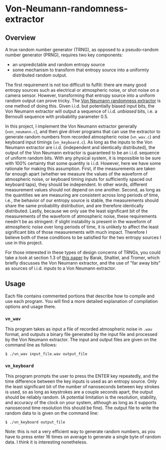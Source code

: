 # Von-Neumann-randomness-extractor

## Overview
A true random number generator (TRNG), as opposed to a pseudo-random number generator (PRNG), requires two key components:

- an unpredictable and random entropy source
- some mechanism to transform that entropy source into a uniformly distributed random output. 

The first requirement is not too difficult to fulfill: there are many good entropy sources such as electrical or atmospheric noise, or shot noise on a camera sensor. However, transforming that entropy source into a uniform random output can prove tricky. The [Von Neumann randomness extractor](https://en.wikipedia.org/wiki/Randomness_extractor#Von_Neumann_extractor) is one method of doing this. Given i.i.d. but potentially biased input bits, the Von Neumann extractor will output a sequence of i.i.d. *unbiased* bits, i.e. a Bernoulli sequence with probability parameter 0.5.

In this project, I implement the Von Neumann extractor generally (`von_neumann.c`), and then give driver programs that can use the extractor to generate random numbers from recorded atmospheric noise (`vn_wav.c`) and keyboard input timings (`vn_keyboard.c`). As long as the inputs to the Von Neumann extractor are i.i.d. (independent and identically distributed), the output of the Von Neumann extractor is guaranteed to be an i.i.d. sequence of uniform random bits. With any physical system, it is impossible to be sure with 100% certainty that some quantity is i.i.d. However, here we have some rationale for making this assumption. First, if the measurements are taken far enough apart (whether we measure the values of the waveform of atmospheric noise, or keyboard timing inputs for sufficiently spaced out keyboard taps), they should be independent. In other words, different measurement values should not depend on one another. Second, as long as the quantities we are measuring are consistent across long periods of time, i.e., the behavior of our entropy source is stable, the measurements should share the same probability distribution, and are therefore identically distributed. Lastly, because we only use the least significant bit of the measurements of the waveform of atmospheric noise, these requirements needn't be as stringent: if slight instability is present in the waveform of atmospheric noise over long periods of time, it is unlikely to affect the least significant bits of those measurements with much impact. Therefore I believe both of these conditions to be satisfied for the two entropy sources I use in this project. 

For those interested in these types of design concerns of TRNGs, you could take a look at section 1.3 of [this paper](https://www.boazbarak.org/Papers/trng.pdf) by Barak, Shaltiel, and Tromer, which briefly discusses the Von Neumann extractor, and the use of "far away bits" as sources of i.i.d. inputs to a Von Neumann extractor.

## Usage
Each file contains commented portions that describe how to compile and use each program. You will find a more detailed explanation of compilation options and usage there.

### `vn_wav`
This program takes as input a file of recorded atmospheric noise in `.wav` format, and outputs a binary file generated by the input file and processed by the Von Neumann extractor. The input and output files are given on the command line as follows: 

`$ ./vn_wav input_file.wav output_file`

### `vn_keyboard`
This program prompts the user to press the ENTER key repeatedly, and the time difference between the key inputs is used as an entropy source. Only the least significant bit of the number of nanoseconds between key strokes is used, so as long as keystrokes are a couple seconds apart, the output should be reliably random. (A potential limitation is the resolution, stability, and accuracy of the clock on your system, although as long as it supports nanosecond time resolution this should be fine). The output file to write the random data to is given on the command line:

`$ ./vn_keyboard output_file`

Note: this is not a very efficient way to generate random numbers, as you have to press enter 16 times on average to generate a single byte of random data. I think it is interesting nonetheless.

